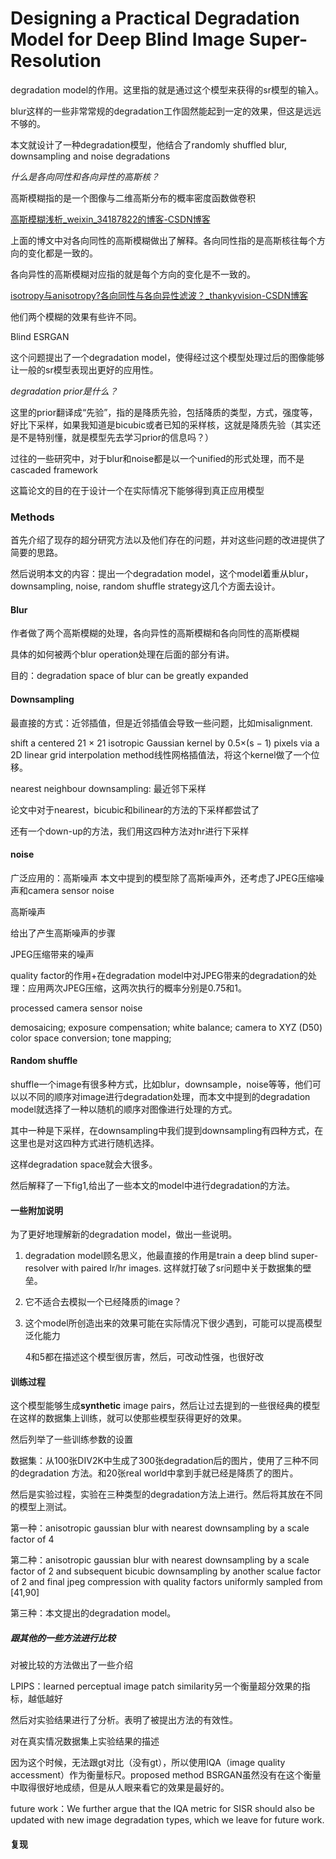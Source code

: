 # Designing a Practical Degradation Model for Deep Blind Image Super-Resolution

degradation model的作用。这里指的就是通过这个模型来获得的sr模型的输入。

blur这样的一些非常常规的degradation工作固然能起到一定的效果，但这是远远不够的。

本文就设计了一种degradation模型，他结合了randomly shuffled blur, downsampling and noise degradations

*什么是各向同性和各向异性的高斯核？*

高斯模糊指的是一个图像与二维高斯分布的概率密度函数做卷积

[高斯模糊浅析_weixin_34187822的博客-CSDN博客](https://blog.csdn.net/weixin_34187822/article/details/93146301)

上面的博文中对各向同性的高斯模糊做出了解释。各向同性指的是高斯核往每个方向的变化都是一致的。

各向异性的高斯模糊对应指的就是每个方向的变化是不一致的。

[isotropy与anisotropy?各向同性与各向异性滤波？_thankyvision-CSDN博客](https://blog.csdn.net/seasermy/article/details/97887632)

他们两个模糊的效果有些许不同。

Blind ESRGAN 

这个问题提出了一个degradation model，使得经过这个模型处理过后的图像能够让一般的sr模型表现出更好的应用性。

*degradation prior是什么？*

这里的prior翻译成“先验”，指的是降质先验，包括降质的类型，方式，强度等，好比下采样，如果我知道是bicubic或者已知的采样核，这就是降质先验（其实还是不是特别懂，就是模型先去学习prior的信息吗？）

过往的一些研究中，对于blur和noise都是以一个unified的形式处理，而不是cascaded framework

这篇论文的目的在于设计一个在实际情况下能够得到真正应用模型

### **Methods**

首先介绍了现存的超分研究方法以及他们存在的问题，并对这些问题的改进提供了简要的思路。

然后说明本文的内容：提出一个degradation model，这个model着重从blur，downsampling, noise, random shuffle strategy这几个方面去设计。

#### Blur

作者做了两个高斯模糊的处理，各向异性的高斯模糊和各向同性的高斯模糊

具体的如何被两个blur operation处理在后面的部分有讲。

目的：degradation space of blur can be greatly expanded

#### Downsampling

最直接的方式：近邻插值，但是近邻插值会导致一些问题，比如misalignment.

shift a centered 21 × 21 isotropic Gaussian kernel by 0.5×(s − 1) pixels via a 2D linear grid interpolation method线性网格插值法，将这个kernel做了一个位移。

nearest neighbour downsampling: 最近邻下采样

论文中对于nearest，bicubic和bilinear的方法的下采样都尝试了

还有一个down-up的方法，我们用这四种方法对hr进行下采样

#### noise

广泛应用的：高斯噪声  本文中提到的模型除了高斯噪声外，还考虑了JPEG压缩噪声和camera sensor noise

高斯噪声  

给出了产生高斯噪声的步骤

JPEG压缩带来的噪声

quality factor的作用+在degradation model中对JPEG带来的degradation的处理：应用两次JPEG压缩，这两次执行的概率分别是0.75和1。

processed camera sensor noise

demosaicing; exposure compensation; white balance; camera to XYZ (D50) color space conversion; tone mapping; 

#### Random shuffle

shuffle一个image有很多种方式，比如blur，downsample，noise等等，他们可以以不同的顺序对image进行degradation处理，而本文中提到的degradation model就选择了一种以随机的顺序对图像进行处理的方式。

其中一种是下采样，在downsampling中我们提到downsampling有四种方式，在这里也是对这四种方式进行随机选择。

这样degradation space就会大很多。

然后解释了一下fig1,给出了一些本文的model中进行degradation的方法。

#### 一些附加说明

为了更好地理解新的degradation model，做出一些说明。

1. degradation model顾名思义，他最直接的作用是train a deep blind super-resolver with paired lr/hr images. 这样就打破了sr问题中关于数据集的壁垒。

2. 它不适合去模拟一个已经降质的image？

3. 这个model所创造出来的效果可能在实际情况下很少遇到，可能可以提高模型泛化能力

   4和5都在描述这个模型很厉害，然后，可改动性强，也很好改

#### 训练过程

这个模型能够生成**synthetic** image pairs，然后让过去提到的一些很经典的模型在这样的数据集上训练，就可以使那些模型获得更好的效果。 

然后列举了一些训练参数的设置

数据集：从100张DIV2K中生成了300张degradation后的图片，使用了三种不同的degradation 方法。和20张real world中拿到手就已经是降质了的图片。

然后是实验过程，实验在三种类型的degradation方法上进行。然后将其放在不同的模型上测试。

第一种：anisotropic gaussian blur with nearest downsampling by a scale factor of 4

第二种：anisotropic gaussian blur with nearest downsampling by a scale factor of 2 and subsequent bicubic downsampling by another scalue factor of 2 and final jpeg compression with quality factors uniformly sampled from [41,90]

第三种：本文提出的degradation model。

##### 跟其他的一些方法进行比较

对被比较的方法做出了一些介绍

LPIPS：learned perceptual image patch similarity另一个衡量超分效果的指标，越低越好

然后对实验结果进行了分析。表明了被提出方法的有效性。

对在真实情况数据集上实验结果的描述

因为这个时候，无法跟gt对比（没有gt），所以使用IQA（image quality accessment）作为衡量标尺。proposed method BSRGAN虽然没有在这个衡量中取得很好地成绩，但是从人眼来看它的效果是最好的。

future work：We further argue that the IQA metric for SISR should also be updated with new image degradation types, which we leave for future work.

#### 复现




